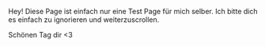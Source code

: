 Hey!
Diese Page ist einfach nur eine Test Page für mich selber.
Ich bitte dich es einfach zu ignorieren und weiterzuscrollen.

Schönen Tag dir <3
